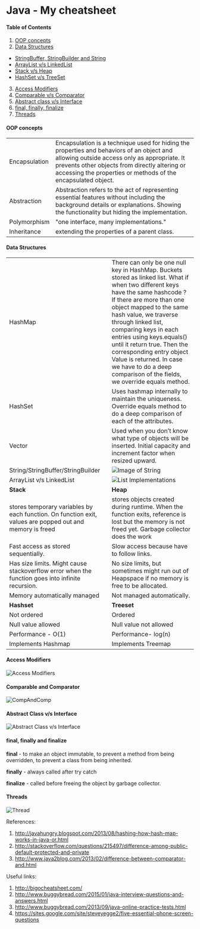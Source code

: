 # Java - My cheatsheet

#### Table of Contents  
1. [OOP concepts](#oop-concepts)
2. [Data Structures](#data-structures)
  - [StringBuffer, StringBuilder and String](#string)
  - [ArrayList v/s LinkedList](#listcomp)
  - [Stack v/s Heap](#stackheap)
  - [HashSet v/s TreeSet](#set)
3. [Access Modifiers](#access-modifiers)
4. [Comparable v/s Comparator](#comp)
5. [Abstract class v/s Interface](#absIn)
6. [final, finally, finalize](#final)
7. [Threads](#thread)

<a name="oop-concepts"/>

#### OOP concepts

|               |              |
| ------------- |:-------------|
| Encapsulation      | Encapsulation is a technique used for hiding the properties and behaviors of an object and allowing outside access only as appropriate. It prevents other objects from directly altering or accessing the properties or methods of the encapsulated object. |
| Abstraction      | Abstraction refers to the act of representing essential features without including the background details or explanations. Showing the functionality but hiding the implementation.      |
| Polymorphism | "one interface, many implementations."      |
|Inheritance|extending the properties of a parent class.|

<a name="data-structures"/>

#### Data Structures

|               |              |
| ------------- |:-------------|
|HashMap|There can only be one null key in HashMap. Buckets stored as linked list. What if  when two different keys have the same hashcode ? If there are more than one object mapped to the same hash value, we traverse through linked list, comparing keys in each entries using keys.equals() until it return true. Then the corresponding entry object Value is returned. In case we have to do a deep comparison of the fields, we override equals method.|
|HashSet|Uses hashmap internally to maintain the uniqueness. Override equals method to do a deep comparison of each of the attributes.|
|Vector|Used when you don’t know what type of objects will be inserted. Initial capacity and increment factor when resized upward.|
|<a name="string"/>String/StringBuffer/StringBuilder| ![Image of String](http://s31.postimg.org/cywme34wr/string.png)|
|<a name="listcomp"/>ArrayList v/s LinkedList|![List Implementations](http://s31.postimg.org/xjksltokb/list.png)|
|<a name="stackheap"/>**Stack**|**Heap**|
|stores temporary variables by each function. On function exit, values are popped out and memory is freed|stores objects created during runtime. When the function exits, reference is lost but the memory is not freed yet. Garbage collector does the work|
|Fast access as stored sequentially.|Slow access because have to follow links.|
|Has size limits. Might cause stackoverflow error when the function goes into infinite recursion.|No size limits, but sometimes might run out of Heapspace if no memory is free to be allocated.|
|Memory automatically managed|Not managed automatically. |
|<a name="set"/>**Hashset**|**Treeset**|
|Not ordered|Ordered|
|Null value allowed|Null value not allowed|
|Performance - O(1)|Performance- log(n)|
|Implements Hashmap|Implements Treemap|



<a name="access-modifiers"/>

#### Access Modifiers

![Access Modifiers](http://s31.postimg.org/h9hrgg7mj/accessmodi.png)

<a name="comp"/>

#### Comparable and Comparator

![CompAndComp](http://img.ctrlv.in/img/16/04/24/571c5a979542c.png)

<a name="absIn"/>

#### Abstract Class v/s Interface

![Abstract Class v/s Interface](http://s31.postimg.org/5p6yojue3/abstract_Interface.png)

<a name="final"/>

#### final, finally and finalize

**final** - to make an object immutable, to prevent a method from being overridden, to prevent a class from being inherited.

**finally** - always called after try catch

**finalize** - called before freeing the object by garbage collector.


<a name="thread"/>

#### Threads
![Thread](http://s31.postimg.org/bvn5qt2u3/thread.png)

References: 

1. http://javahungry.blogspot.com/2013/08/hashing-how-hash-map-works-in-java-or.html
2. http://stackoverflow.com/questions/215497/difference-among-public-default-protected-and-private
3. http://www.java2blog.com/2013/02/difference-between-comparator-and.html

Useful links:

1. http://bigocheatsheet.com/
2. http://www.buggybread.com/2015/01/java-interview-questions-and-answers.html
3. http://www.buggybread.com/2013/09/java-online-practice-tests.html
4. https://sites.google.com/site/steveyegge2/five-essential-phone-screen-questions
